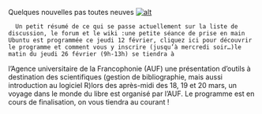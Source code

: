 
 Quelques nouvelles pas toutes neuves
[![alt](https://github.com/Dakarlug/scrapper/reddit.png "")](https://github.com/Dakarlug/scrapper/pdf)
    
      Un petit résumé de ce qui se passe actuellement sur la liste de discussion, le forum et le wiki :une petite séance de prise en main Ubuntu est programmée ce jeudi 12 février, cliquez ici pour découvrir le programme et comment vous y inscrire (jusqu’à mercredi soir…)le matin du jeudi 26 février (9h-13h) se tiendra à
l’Agence universitaire de la Francophonie (AUF) une présentation
d’outils à destination des scientifiques (gestion de bibliographie,
mais aussi introduction au logiciel R)lors des après-midi des 18, 19 et 20 mars, un
voyage dans le monde du libre est organisé par l’AUF. Le programme est
en cours de finalisation, on vous tiendra au courant !
    
    
    



    



    



    



    



    



 
    
     
